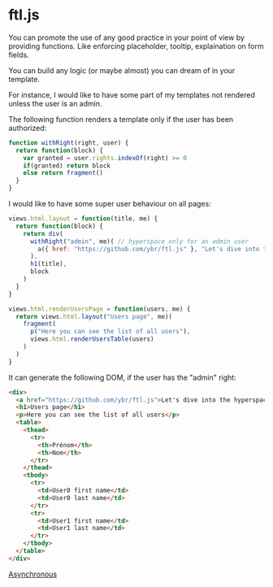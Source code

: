 # ftl.js

You can promote the use of any good practice in your point of view by providing functions. Like enforcing placeholder, tooltip, explaination on form fields.

You can build any logic (or maybe almost) you can dream of in your template.

For instance, I would like to have some part of my templates not rendered unless the user is an admin.

The following function renders a template only if the user has been authorized:

```javascript
function withRight(right, user) {
  return function(block) {
    var granted = user.rights.indexOf(right) >= 0
    if(granted) return block
    else return fragment()
  }
}
```



I would like to have some super user behaviour on all pages:

```javascript
views.html.layout = function(title, me) {
  return function(block) {
    return div(
      withRight("admin", me)( // hyperspace only for an admin user
        a({ href: "https://github.com/ybr/ftl.js" }, "Let's dive into the hyperspace")
      ),
      h1(title),
      block
    )
  }
}

views.html.renderUsersPage = function(users, me) {
  return views.html.layout("Users page", me)(
    fragment(
      p("Here you can see the list of all users"),
      views.html.renderUsersTable(users)
    )
  )
}
```

It can generate the following DOM, if the user has the "admin" right:

```html
<div>
  <a href="https://github.com/ybr/ftl.js">Let's dive into the hyperspace</a>
  <h1>Users page</h1>
  <p>Here you can see the list of all users</p>
  <table>
    <thead>
      <tr>
        <th>Prénom</th>
        <th>Nom</th>
      </tr>
    </thead>
    <tbody>
      <tr>
        <td>User0 first name</td>
        <td>User0 last name</td>
      </tr>
      <tr>
        <td>User1 first name</td>
        <td>User1 last name</td>
      </tr>
    </tbody>
  </table>
</div>
```

[Asynchronous](async.md)
